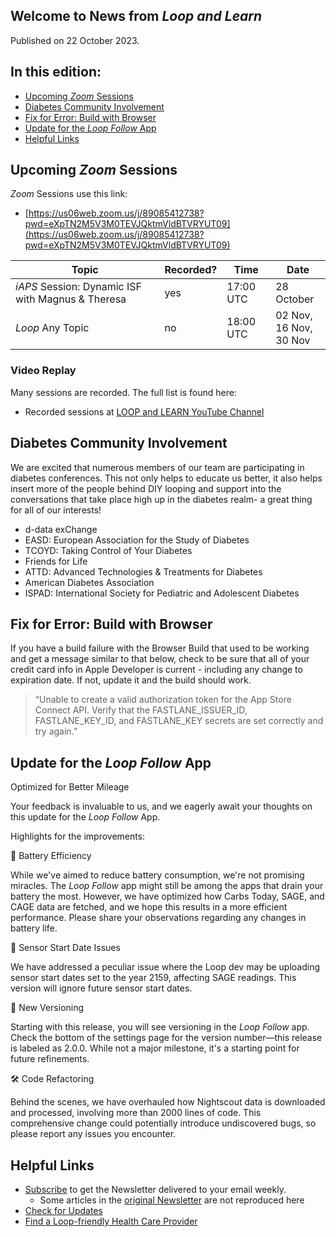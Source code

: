 ## Welcome to News from&nbsp;_<span translate="no">Loop and Learn</span>_

Published on 22 October 2023.

## In this edition:

* [Upcoming *Zoom* Sessions](#upcoming-zoom-sessions)
* [Diabetes Community Involvement](#diabetes-community-involvement)
* [Fix for Error: Build with Browser](#fix-for-error-build-with-browser)
* [Update for the *Loop Follow* App](#update-for-the-loop-follow-app)
* [Helpful Links](#helpful-links)

## Upcoming *Zoom* Sessions

*Zoom* Sessions use this link:

* [https://us06web.zoom.us/j/89085412738?pwd=eXpTN2M5V3M0TEVJQktmVldBTVRYUT09](https://us06web.zoom.us/j/89085412738?pwd=eXpTN2M5V3M0TEVJQktmVldBTVRYUT09)

| Topic | Recorded? | Time | Date |
| - | - | - | - |
| _<span translate="no">iAPS</span>_&nbsp;Session: Dynamic ISF with Magnus & Theresa | yes | 17:00 UTC | 28 October |
| _<span translate="no">Loop</span>_&nbsp;Any Topic | no | 18:00 UTC | 02 Nov,<br>16 Nov,<br>30 Nov |

### Video Replay

Many sessions are recorded. The full list is found here:

* Recorded sessions at&nbsp;[<span translate="no">LOOP and LEARN</span>&nbsp;YouTube Channel](https://www.youtube.com/c/loopandlearn)

## Diabetes Community Involvement

We are excited that numerous members of our team are participating in diabetes conferences. This not only helps to educate us better, it also helps insert more of the people behind&nbsp;<span translate="no">DIY looping</span>&nbsp;and support into the conversations that take place high up in the diabetes realm- a great thing for all of our interests!

* <span translate="no">d-data exChange</span>
* <span translate="no">EASD: European Association for the Study of Diabetes</span>
* <span translate="no">TCOYD: Taking Control of Your Diabetes</span>
* <span translate="no">Friends for Life</span>
* <span translate="no">ATTD: Advanced Technologies & Treatments for Diabetes</span>
* <span translate="no">American Diabetes Association</span>
* <span translate="no">ISPAD: International Society for Pediatric and Adolescent Diabetes</span>

## Fix for Error: Build with Browser

If you have a build failure with the Browser Build that used to be working and get a message similar to that below, check to be sure that all of your credit card info in Apple Developer is current - including any change to expiration date. If not, update it and the build should work.

> “Unable to create a valid authorization token for the App Store Connect API. Verify that the FASTLANE_ISSUER_ID, FASTLANE_KEY_ID, and FASTLANE_KEY secrets are set correctly and try again.”

## Update for the *Loop Follow* App

Optimized for Better Mileage

Your feedback is invaluable to us, and we eagerly await your thoughts on this update for the *Loop Follow* App.

Highlights for the improvements:

🔋 Battery Efficiency

While we've aimed to reduce battery consumption, we're not promising miracles. The *Loop Follow* app might still be among the apps that drain your battery the most. However, we have optimized how Carbs Today, SAGE, and CAGE data are fetched, and we hope this results in a more efficient performance. Please share your observations regarding any changes in battery life.

📆 Sensor Start Date Issues

We have addressed a peculiar issue where the Loop dev may be uploading sensor start dates set to the year 2159, affecting SAGE readings. This version will ignore future sensor start dates.

🔢 New Versioning

Starting with this release, you will see versioning in the *Loop Follow* app. Check the bottom of the settings page for the version number—this release is labeled as 2.0.0. While not a major milestone, it's a starting point for future refinements.

🛠️ Code Refactoring

Behind the scenes, we have overhauled how Nightscout data is downloaded and processed, involving more than 2000 lines of code. This comprehensive change could potentially introduce undiscovered bugs, so please report any issues you encounter.

## Helpful Links

* [Subscribe](https://www.loopandlearn.org/newsletter-signup/) to get the Newsletter delivered to your email weekly.
    * Some articles in the [original Newsletter](https://www.loopandlearn.org/2022/10/19/loop-and-learn-newsletter/) are not reproduced here
* [Check for Updates](https://www.loopandlearn.org/version-updates/)
* [Find a&nbsp;<span translate="no">Loop</span>-friendly Health Care Provider](https://www.loopandlearn.org/hcp-recommendations/)

